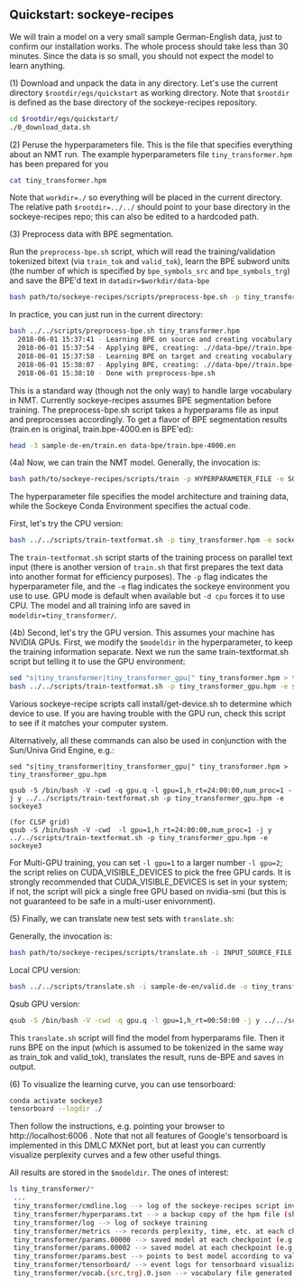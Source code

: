 ## Quickstart: sockeye-recipes


We will train a model on a very small sample German-English data, just to confirm our installation works. The whole process should take less than 30 minutes. Since the data is so small, you should not expect the model to learn anything.

(1) Download and unpack the data in any directory. Let's use the current directory `$rootdir/egs/quickstart` as working directory. Note that `$rootdir` is defined as the base directory of the sockeye-recipes repository. 

```bash
cd $rootdir/egs/quickstart/
./0_download_data.sh
```

(2) Peruse the hyperparameters file. This is the file that specifies everything about an NMT run. The example hyperparameters file `tiny_transformer.hpm` has been prepared for you

```bash
cat tiny_transformer.hpm
```

Note that `workdir=./` so everything will be placed in the current directory. The relative path `$rootdir=../../` should point to your base directory in the sockeye-recipes repo; this can also be edited to a hardcoded path. 

(3) Preprocess data with BPE segmentation.

Run the `preprocess-bpe.sh` script, which will read the training/validation tokenized bitext (via `train_tok` and `valid_tok`), learn the BPE subword units (the number of which is specified by `bpe_symbols_src` and `bpe_symbols_trg`) and save the BPE'd text in `datadir=$workdir/data-bpe`

```bash
bash path/to/sockeye-recipes/scripts/preprocess-bpe.sh -p tiny_transformer.hpm -e sockeye3
```

In practice, you can just run in the current directory:
```bash
bash ../../scripts/preprocess-bpe.sh tiny_transformer.hpm
  2018-06-01 15:37:41 - Learning BPE on source and creating vocabulary: .//data-bpe//train.bpe-4000.de.sentpiece
  2018-06-01 15:37:54 - Applying BPE, creating: .//data-bpe//train.bpe-4000.de, .//data-bpe//valid.bpe-4000.de
  2018-06-01 15:37:58 - Learning BPE on target and creating vocabulary: .//data-bpe//train.bpe-4000.en.sentpiece
  2018-06-01 15:38:07 - Applying BPE, creating: .//data-bpe//train.bpe-4000.en, .//data-bpe//valid.bpe-4000.en
  2018-06-01 15:38:10 - Done with preprocess-bpe.sh
```

This is a standard way (though not the only way) to handle large vocabulary in NMT. Currently sockeye-recipes assumes BPE segmentation before training. The preprocess-bpe.sh script takes a hyperparams file as input and preprocesses accordingly. To get a flavor of BPE segmentation results (train.en is original, train.bpe-4000.en is BPE'ed):

```bash
head -3 sample-de-en/train.en data-bpe/train.bpe-4000.en
```

(4a) Now, we can train the NMT model. Generally, the invocation is:

```bash
bash path/to/sockeye-recipes/scripts/train -p HYPERPARAMETER_FILE -e SOCKEYE_ENVIRONMENT
```
The hyperparameter file specifies the model architecture and training data, while the Sockeye Conda Environment specifies the actual code.

First, let's try the CPU version:

```bash
bash ../../scripts/train-textformat.sh -p tiny_transformer.hpm -e sockeye3 -d cpu
```

The `train-textformat.sh` script starts of the training process on parallel text input (there is another version of `train.sh` that first prepares the text data into another format for efficiency purposes). The `-p` flag indicates the hyperparameter file, and the `-e` flag indicates the sockeye environment you use to use. GPU mode is default when available but `-d cpu` forces it to use CPU. The model and all training info are saved in `modeldir=tiny_transformer/`. 

(4b) Second, let's try the GPU version. This assumes your machine has NVIDIA GPUs. First, we modify the `$modeldir` in the hyperparameter, to keep the training information separate. Next we run the same train-textformat.sh script but telling it to use the GPU environment:

```bash
sed "s|tiny_transformer|tiny_transformer_gpu|" tiny_transformer.hpm > tiny_transformer_gpu.hpm
bash ../../scripts/train-textformat.sh -p tiny_transformer_gpu.hpm -e sockeye3
```

Various sockeye-recipe scripts call install/get-device.sh to determine which device to use. If you are having trouble with the GPU run, check this script to see if it matches your computer system. 

Alternatively, all these commands can also be used in conjunction with the Sun/Univa Grid Engine, e.g.:

```
sed "s|tiny_transformer|tiny_transformer_gpu|" tiny_transformer.hpm > tiny_transformer_gpu.hpm

qsub -S /bin/bash -V -cwd -q gpu.q -l gpu=1,h_rt=24:00:00,num_proc=1 -j y ../../scripts/train-textformat.sh -p tiny_transformer_gpu.hpm -e sockeye3

(for CLSP grid)
qsub -S /bin/bash -V -cwd  -l gpu=1,h_rt=24:00:00,num_proc=1 -j y ../../scripts/train-textformat.sh -p tiny_transformer_gpu.hpm -e sockeye3
```

For Multi-GPU training, you can set `-l gpu=1` to a larger number `-l gpu=2`; the script relies on CUDA_VISIBLE_DEVICES to pick the free GPU cards. It is strongly recommended that CUDA_VISIBLE_DEVICES is set in your system; if not, the script will pick a single free GPU based on nvidia-smi (but this is not guaranteed to be safe in a multi-user enivornment).


(5) Finally, we can translate new test sets with `translate.sh`:

Generally, the invocation is:
```bash
bash path/to/sockeye-recipes/scripts/translate.sh -i INPUT_SOURCE_FILE -o OUTPUT_TRANSLATION_FILE -p HYPERPARAMETER_FILE -e ENV
```

Local CPU version: 
```bash
bash ../../scripts/translate.sh -i sample-de-en/valid.de -o tiny_transformer/valid.en.1best -p tiny_transformer.hpm -e sockeye3 -d cpu
```

Qsub GPU version: 
```bash
qsub -S /bin/bash -V -cwd -q gpu.q -l gpu=1,h_rt=00:50:00 -j y ../../scripts/translate.sh -i sample-de-en/valid.de -o tiny_transformer_gpu/valid.en.1best -p tiny_transformer_gpu.hpm -e sockeye3
```

This `translate.sh` script will find the model from hyperparams file. Then it runs BPE on the input (which is assumed to be tokenized in the same way as train_tok and valid_tok), translates the result, runs de-BPE and saves in output.

(6) To visualize the learning curve, you can use tensorboard:

```bash
conda activate sockeye3
tensorboard --logdir ./
```

Then follow the instructions, e.g. pointing your browser to http://localhost:6006 . Note that not all features of Google's tensorboard is implemented in this DMLC MXNet port, but at least you can currently visualize perplexity curves and a few other useful things. 


All results are stored in the `$modeldir`. The ones of interest:

```bash
ls tiny_transformer/*
 ... 
 tiny_transformer/cmdline.log --> log of the sockeye-recipes script invocation     
 tiny_transformer/hyperparams.txt --> a backup copy of the hpm file (should be same as tiny_transformer.hpm)
 tiny_transformer/log --> log of sockeye training
 tiny_transformer/metrics --> records perplexity, time, etc. at each checkpoint
 tiny_transformer/params.00000 --> saved model at each checkpoint (e.g. 0)
 tiny_transformer/params.00002 --> saved model at each checkpoint (e.g. 2)
 tiny_transformer/params.best --> points to best model according to validation set
 tiny_transformer/tensorboard/ --> event logs for tensorboard visualization
 tiny_transformer/vocab.{src,trg}.0.json --> vocabulary file generated by sockeye
```
